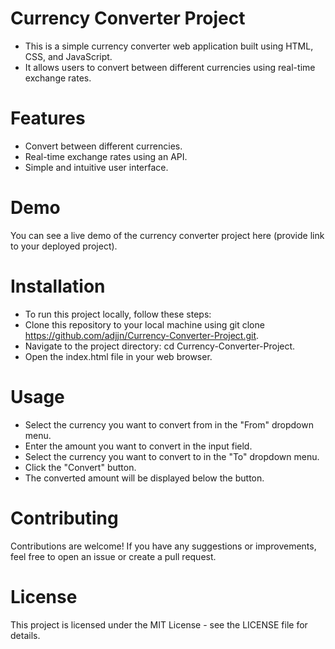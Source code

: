 # Currency Converter Project
* This is a simple currency converter web application built using HTML, CSS, and JavaScript. 
* It allows users to convert between different currencies using real-time exchange rates.

# Features
* Convert between different currencies.
* Real-time exchange rates using an API.
* Simple and intuitive user interface.

# Demo
You can see a live demo of the currency converter project here (provide link to your deployed project).

# Installation
* To run this project locally, follow these steps:
* Clone this repository to your local machine using git clone https://github.com/adjjn/Currency-Converter-Project.git.
* Navigate to the project directory: cd Currency-Converter-Project.
* Open the index.html file in your web browser.

# Usage
* Select the currency you want to convert from in the "From" dropdown menu.
* Enter the amount you want to convert in the input field.
* Select the currency you want to convert to in the "To" dropdown menu.
* Click the "Convert" button.
* The converted amount will be displayed below the button.

# Contributing
Contributions are welcome! If you have any suggestions or improvements, feel free to open an issue or create a pull request.

# License
This project is licensed under the MIT License - see the LICENSE file for details.
